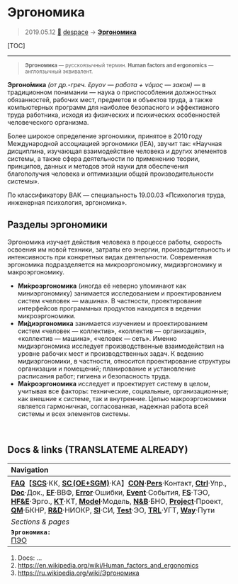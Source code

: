 # Эргономика
> 2019.05.12 [🚀](../index/index.md) [despace](index.md) → **[Эргономика](hfe.md)**

[TOC]

---

> <small>**Эргономика** — русскоязычный термин. **Human factors and ergonomics** — англоязычный эквивалент.</small>

**Эргоно́мика** *(от др.-греч. ἔργον — работа + νόμος — закон)* — в традиционном понимании — наука о приспособлении должностных обязанностей, рабочих мест, предметов и объектов труда, а также компьютерных программ для наиболее безопасного и эффективного труда работника, исходя из физических и психических особенностей человеческого организма.

Более широкое определение эргономики, принятое в 2010 году Международной ассоциацией эргономики (IEA), звучит так: «Научная дисциплина, изучающая взаимодействие человека и других элементов системы, а также сфера деятельности по применению теории, принципов, данных и методов этой науки для обеспечения благополучия человека и оптимизации общей производительности системы».

По классификатору ВАК — специальность 19.00.03 «Психология труда, инженерная психология, эргономика».



## Разделы эргономики

Эргономика изучает действия человека в процессе работы, скорость освоения им новой техники, затраты его энергии, производительность и интенсивность при конкретных видах деятельности. Современная эргономика подразделяется на микроэргономику, мидиэргономику и макроэргономику.

   - **Ми́кроэргономика** (иногда её неверно упоминают как миниэргономику) занимается исследованием и проектированием систем «человек — машина». В частности, проектирование интерфейсов программных продуктов находится в ведении микроэргономики.
   - **Ми́диэргономика** занимается изучением и проектированием систем «человек — коллектив», «коллектив — организация», «коллектив — машина», «человек — сеть». Именно мидиэргономика исследует производственные взаимодействия на уровне рабочих мест и производственных задач. К ведению мидиэргономики, в частности, относится проектирование структуры организации и помещений; планирование и установление расписания работ; гигиена и безопасность труда.
   - **Ма́кроэргономика** исследует и проектирует систему в целом, учитывая все факторы: технические, социальные, организационные; как внешние к системе, так и внутренние. Целью макроэргономики является гармоничная, согласованная, надежная работа всей системы и всех элементов системы.



<p style="page-break-after:always"> </p>

## Docs & links (TRANSLATEME ALREADY)
|Navigation|
|:--|
|**[FAQ](faq.md)**【**[SCS](scs.md)**·КК, **[SC (OE+SGM)](sc.md)**·КА】**[CON](contact.md)·[Pers](person.md)**·Контакт, **[Ctrl](control.md)**·Упр., **[Doc](doc.md)**·Док., **[EF](ef.md)**·ВВФ, **[Error](error.md)**·Ошибки, **[Event](event.md)**·События, **[FS](fs.md)**·ТЭО, **[HF&E](hfe.md)**·Эрго., **[KT](kt.md)**·КТ, **[Model](model.md)**·Модель, **[N&B](nnb.md)**·БНО, **[Project](project.md)**·Проект, **[QM](qm.md)**·БКНР, **[R&D](rnd.md)**·НИОКР, **[SI](si.md)**·СИ, **[Test](test.md)**·ЭО, **[TRL](trl.md)**·УГТ, **[Way](way.md)**·Пути|
|*Sections & pages*|
|**`Эргономика:`**<br> [ПЭО](ermap.md)|

   1. Docs: …
   1. <https://en.wikipedia.org/wiki/Human_factors_and_ergonomics>
   1. <https://ru.wikipedia.org/wiki/Эргономика>

